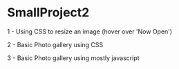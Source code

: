 # SmallProject2
1 - Using CSS to resize an image (hover over 'Now Open')

2 - Basic Photo gallery using CSS

3 - Basic Photo gallery using mostly javascript

